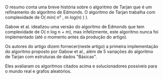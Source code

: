 O resumo conta uma breve história sobre o algoritmo de Tarjan que é um refinamento do algoritmo de Edmonds. O algoritmo de Tarjan trabalha com complexidade de O( min( n² , m log(n) ) ).

Gabow et al. idealizou uma versão do algoritmo de Edmonds que tem complexidade de O( n log n + m), mas infelizmente, este algoritmo nunca foi implementado (até o momento antes da produção do artigo).

Os autores do artigo dizem fornecer(neste artigo) a primeira implementação do algoritmo proposto por Gabow et al., além de 5 variações do algoritmo de Tarjan com estruturas de dados "Básicas".

Eles avaliaram os algoritmos citados acima e solucionadores possíveis para o mundo real e grafos aleatórios.
